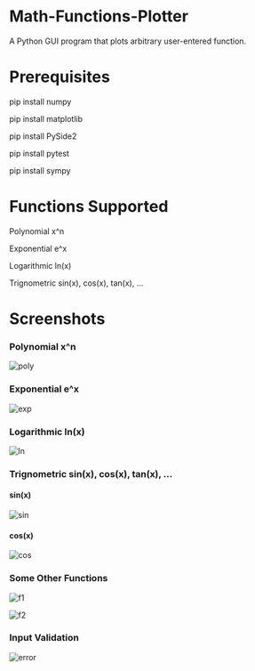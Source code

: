 # Math-Functions-Plotter
A Python GUI program that plots arbitrary user-entered function.

# Prerequisites

pip install numpy

pip install matplotlib

pip install PySide2

pip install pytest

pip install sympy

# Functions Supported

Polynomial  x^n

Exponential e^x

Logarithmic ln(x)

Trignometric sin(x), cos(x), tan(x), ...


# Screenshots 

### Polynomial  x^n

![poly](https://user-images.githubusercontent.com/63073172/125258726-e9fa5600-e2fe-11eb-8d4c-b39cdf553e13.PNG)


### Exponential e^x

![exp](https://user-images.githubusercontent.com/63073172/125259135-55dcbe80-e2ff-11eb-8e66-a6fa36a4adc6.PNG)


### Logarithmic ln(x)

![ln](https://user-images.githubusercontent.com/63073172/125259199-612fea00-e2ff-11eb-92f0-ce12e5ef51a3.PNG)


### Trignometric sin(x), cos(x), tan(x), ...

#### sin(x)

![sin](https://user-images.githubusercontent.com/63073172/125259305-7a389b00-e2ff-11eb-9360-07edd39b881a.PNG)

#### cos(x)

![cos](https://user-images.githubusercontent.com/63073172/125259361-84f33000-e2ff-11eb-9b56-88d039941f71.PNG)


### Some Other Functions 

![f1](https://user-images.githubusercontent.com/63073172/125259684-d7345100-e2ff-11eb-8d7c-ac6d8a271d50.PNG)

![f2](https://user-images.githubusercontent.com/63073172/125259753-e915f400-e2ff-11eb-888e-8286ee0153f2.PNG)


### Input Validation 

![error](https://user-images.githubusercontent.com/63073172/125259832-fcc15a80-e2ff-11eb-9cee-d2692a4dd1d5.PNG)





